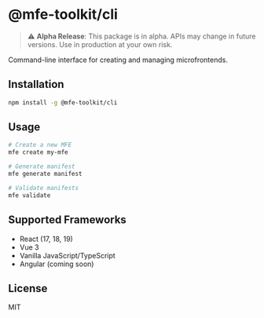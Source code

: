 # @mfe-toolkit/cli

> ⚠️ **Alpha Release**: This package is in alpha. APIs may change in future versions. Use in production at your own risk.

Command-line interface for creating and managing microfrontends.

## Installation

```bash
npm install -g @mfe-toolkit/cli
```

## Usage

```bash
# Create a new MFE
mfe create my-mfe

# Generate manifest
mfe generate manifest

# Validate manifests
mfe validate
```

## Supported Frameworks

- React (17, 18, 19)
- Vue 3
- Vanilla JavaScript/TypeScript
- Angular (coming soon)

## License

MIT

